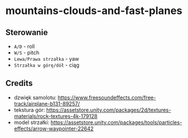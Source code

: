 # mountains-clouds-and-fast-planes

## Sterowanie

- `A/D` - roll
- `W/S` - pitch
- `Lewa/Prawa strzałka` - yaw
- `Strzałka w górę/dół` - ciąg

## Credits
- dzwięk samolotu: https://www.freesoundeffects.com/free-track/airplane-b131-89257/
- tekstura gór: https://assetstore.unity.com/packages/2d/textures-materials/rock-textures-4k-179128
- model strzałki: https://assetstore.unity.com/packages/tools/particles-effects/arrow-waypointer-22642

